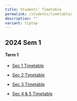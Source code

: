 ```yaml
---
title: Students’ Timetable
permalink: /students/timetable/
description: ""
variant: tiptap
---
```

<h2>2024 Sem 1</h2><h4>Term 1</h4><ul data-tight="true" class="tight"><li><p><a href="/files/Timetables/Students Timetable/2024_Sec1_ClassTT_v2.pdf" rel="noopener noreferrer nofollow" target="_blank">Sec 1 Timetable</a></p></li><li><p><a href="/files/Timetables/Students Timetable/2024_Sec2_ClassTT_v2.pdf" rel="noopener noreferrer nofollow" target="_blank">Sec 2 Timetable</a></p></li><li><p><a href="/files/Timetables/Students Timetable/2024_Sec3_ClassTT_v2.pdf" rel="noopener noreferrer nofollow" target="_blank">Sec 3 Timetable</a></p></li><li><p><a href="/files/Timetables/Students Timetable/2024_Sec_4_5_ClassTT_v2.pdf" rel="noopener noreferrer nofollow" target="_blank">Sec 4 &amp; 5 Timetable</a></p></li></ul><p></p>